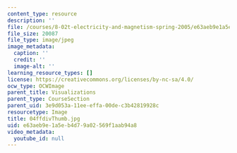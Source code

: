 ```yaml
---
content_type: resource
description: ''
file: /courses/8-02t-electricity-and-magnetism-spring-2005/e63aeb9e1a5eb4d79a02569f1aab94a8_04ffdivThumb.jpg
file_size: 20087
file_type: image/jpeg
image_metadata:
  caption: ''
  credit: ''
  image-alt: ''
learning_resource_types: []
license: https://creativecommons.org/licenses/by-nc-sa/4.0/
ocw_type: OCWImage
parent_title: Visualizations
parent_type: CourseSection
parent_uid: 3e9d053a-11ee-effa-00de-c3b42819928c
resourcetype: Image
title: 04ffdivThumb.jpg
uid: e63aeb9e-1a5e-b4d7-9a02-569f1aab94a8
video_metadata:
  youtube_id: null
---
```

